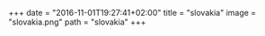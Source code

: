 +++
date = "2016-11-01T19:27:41+02:00"
title = "slovakia"
image = "slovakia.png"
path = "slovakia"
+++
